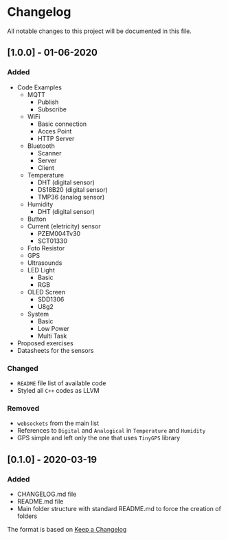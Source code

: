 # Changelog
All notable changes to this project will be documented in this file.

## [1.0.0] - 01-06-2020
### Added
- Code Examples
  - MQTT
    - Publish
    - Subscribe
  - WiFi
    - Basic connection
    - Acces Point
    - HTTP Server
  - Bluetooth
    - Scanner
    - Server
    - Client
  - Temperature
    - DHT (digital sensor)
    - DS18B20 (digital sensor)
    - TMP36 (analog sensor)
  - Humidity
    - DHT (digital sensor)
  - Button
  - Current (eletricity) sensor
    - PZEM004Tv30
    - SCT01330
  - Foto Resistor
  - GPS
  - Ultrasounds
  - LED Light
    - Basic
    - RGB
  - OLED Screen
    - SDD1306
    - U8g2
  - System
    - Basic
    - Low Power
    - Multi Task
- Proposed exercises
- Datasheets for the sensors

### Changed
- `README` file list of available code
- Styled all `C++` codes as LLVM

### Removed 
- `websockets` from the main list
- References to `Digital` and `Analogical` in `Temperature` and `Humidity`
- GPS simple and left only the one that uses `TinyGPS` library

## [0.1.0] - 2020-03-19
### Added
- CHANGELOG.md file
- README.md file
- Main folder structure with standard README.md to force the creation of folders

The format is based on [Keep a Changelog](https://keepachangelog.com/en/1.0.0/)